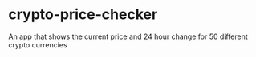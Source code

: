 # crypto-price-checker
An app that shows the current price and 24 hour change for 50 different crypto currencies 
